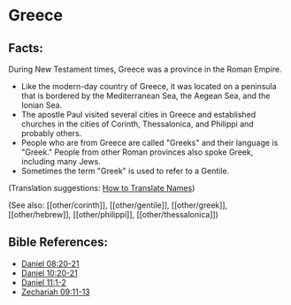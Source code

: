 # Greece #

## Facts: ##

During New Testament times, Greece was a province in the Roman Empire.

* Like the modern-day country of Greece, it was located on a peninsula that is bordered by the Mediterranean Sea, the Aegean Sea, and the Ionian Sea.
* The apostle Paul visited several cities in Greece and established churches in the cities of Corinth, Thessalonica, and Philippi and probably others.
* People who are from Greece are called "Greeks" and their language is "Greek." People from other Roman provinces also spoke Greek, including many Jews.
* Sometimes the term "Greek" is used to refer to a Gentile.

(Translation suggestions: [How to Translate Names](en/ta-vol1/translate/man/translate-names))

(See also: [[other/corinth]], [[other/gentile]], [[other/greek]], [[other/hebrew]], [[other/philippi]], [[other/thessalonica]])

## Bible References: ##

* [Daniel 08:20-21](en/tn/dan/help/08/20)
* [Daniel 10:20-21](en/tn/dan/help/10/20)
* [Daniel 11:1-2](en/tn/dan/help/11/01)
* [Zechariah 09:11-13](en/tn/zec/help/09/11)
